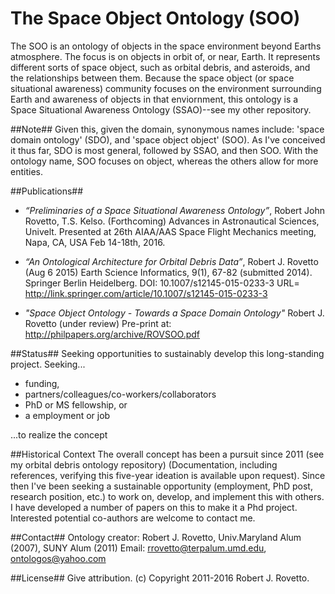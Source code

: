# The Space Object Ontology (SOO)
The SOO is an ontology of objects in the space environment beyond Earths atmosphere. The focus is on objects in orbit of, or near, Earth. It represents different sorts of space object, such as orbital debris, and asteroids, and the relationships between them. Because the space object (or space situational awareness) community focuses on the environment surrounding Earth and awareness of objects in that enviornment, this ontology is a Space Situational Awareness Ontology (SSAO)--see my other repository. 

##Note##
Given this, given the domain, synonymous names include: 'space domain ontology' (SDO), and 'space object object' (SOO). As I've conceived it thus far, SDO is most general, followed by SSAO, and then SOO. With the ontology name, SOO focuses on object, whereas the others allow for more entities.

##Publications##
* _“Preliminaries of a Space Situational Awareness Ontology”_, Robert John Rovetto, T.S. Kelso. (Forthcoming) Advances in Astronautical Sciences, Univelt. Presented at 26th AIAA/AAS Space Flight Mechanics meeting, Napa, CA, USA Feb 14-18th, 2016.

* _“An Ontological Architecture for Orbital Debris Data”_, Robert J. Rovetto (Aug 6 2015) Earth Science Informatics, 9(1), 67-82 (submitted 2014). Springer Berlin Heidelberg. DOI: 10.1007/s12145-015-0233-3 
URL= http://link.springer.com/article/10.1007/s12145-015-0233-3

* _"Space Object Ontology - Towards a Space Domain Ontology"_ Robert J. Rovetto (under review) 
    Pre-print at: http://philpapers.org/archive/ROVSOO.pdf

##Status##
Seeking opportunities to sustainably develop this long-standing project. Seeking...
* funding, 
* partners/colleagues/co-workers/collaborators
* PhD or MS fellowship, or 
* a employment or job

...to realize the concept

##Historical Context
The overall concept has been a pursuit since 2011 (see my orbital debris ontology repository) (Documentation, including references, verifying this five-year ideation is available upon request). Since then I've been seeking a sustainable opportunity (employment, PhD post, research position, etc.) to work on, develop, and implement this with others. I have developed a number of papers on this to make it a Phd project. Interested potential co-authors are welcome to contact me.

##Contact##
Ontology creator: Robert J. Rovetto, Univ.Maryland Alum (2007), SUNY Alum (2011)
Email: rrovetto@terpalum.umd.edu, ontologos@yahoo.com

##License##
Give attribution. (c) Copyright 2011-2016 Robert J. Rovetto.
